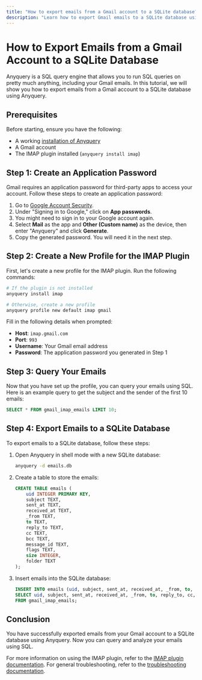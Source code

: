 ```yaml
---
title: "How to export emails from a Gmail account to a SQLite database?"
description: "Learn how to export Gmail emails to a SQLite database using Anyquery. This guide covers prerequisites, setting up an IMAP profile, querying emails, and exporting data."
---
```


# How to Export Emails from a Gmail Account to a SQLite Database

Anyquery is a SQL query engine that allows you to run SQL queries on pretty much anything, including your Gmail emails. In this tutorial, we will show you how to export emails from a Gmail account to a SQLite database using Anyquery.

## Prerequisites

Before starting, ensure you have the following:

- A working [installation of Anyquery](https://anyquery.dev/docs/#installation)
- A Gmail account
- The IMAP plugin installed (`anyquery install imap`)

## Step 1: Create an Application Password

Gmail requires an application password for third-party apps to access your account. Follow these steps to create an application password:

1. Go to [Google Account Security](https://myaccount.google.com/security).
2. Under "Signing in to Google," click on **App passwords**.
3. You might need to sign in to your Google account again.
4. Select **Mail** as the app and **Other (Custom name)** as the device, then enter "Anyquery" and click **Generate**.
5. Copy the generated password. You will need it in the next step.

## Step 2: Create a New Profile for the IMAP Plugin

First, let's create a new profile for the IMAP plugin. Run the following commands:

```bash
# If the plugin is not installed
anyquery install imap

# Otherwise, create a new profile
anyquery profile new default imap gmail
```

Fill in the following details when prompted:

- **Host**: `imap.gmail.com`
- **Port**: `993`
- **Username**: Your Gmail email address
- **Password**: The application password you generated in Step 1

## Step 3: Query Your Emails

Now that you have set up the profile, you can query your emails using SQL. Here is an example query to get the subject and the sender of the first 10 emails:

```sql
SELECT * FROM gmail_imap_emails LIMIT 10;
```

## Step 4: Export Emails to a SQLite Database

To export emails to a SQLite database, follow these steps:

1. Open Anyquery in shell mode with a new SQLite database:

    ```bash
    anyquery -d emails.db
    ```

2. Create a table to store the emails:

    ```sql
    CREATE TABLE emails (
        uid INTEGER PRIMARY KEY,
        subject TEXT,
        sent_at TEXT,
        received_at TEXT,
        _from TEXT,
        to TEXT,
        reply_to TEXT,
        cc TEXT,
        bcc TEXT,
        message_id TEXT,
        flags TEXT,
        size INTEGER,
        folder TEXT
    );
    ```

3. Insert emails into the SQLite database:

    ```sql
    INSERT INTO emails (uid, subject, sent_at, received_at, _from, to, reply_to, cc, bcc, message_id, flags, size, folder)
    SELECT uid, subject, sent_at, received_at, _from, to, reply_to, cc, bcc, message_id, flags, size, folder
    FROM gmail_imap_emails;
    ```

## Conclusion

You have successfully exported emails from your Gmail account to a SQLite database using Anyquery. Now you can query and analyze your emails using SQL.

For more information on using the IMAP plugin, refer to the [IMAP plugin documentation](https://anyquery.dev/integrations/imap). For general troubleshooting, refer to the [troubleshooting documentation](https://anyquery.dev/docs/usage/troubleshooting/).
